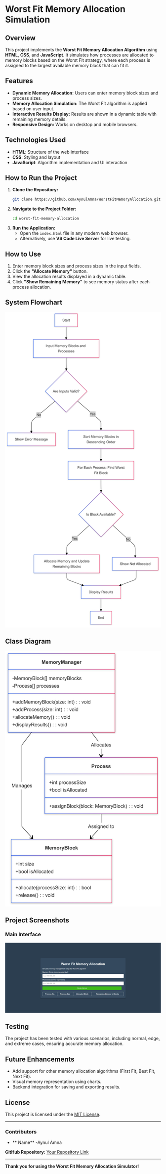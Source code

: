 # Worst Fit Memory Allocation Simulation

## Overview
This project implements the **Worst Fit Memory Allocation Algorithm** using **HTML**, **CSS**, and **JavaScript**. It simulates how processes are allocated to memory blocks based on the Worst Fit strategy, where each process is assigned to the largest available memory block that can fit it.

## Features
- **Dynamic Memory Allocation:** Users can enter memory block sizes and process sizes.
- **Memory Allocation Simulation:** The Worst Fit algorithm is applied based on user input.
- **Interactive Results Display:** Results are shown in a dynamic table with remaining memory details.
- **Responsive Design:** Works on desktop and mobile browsers.

## Technologies Used
- **HTML**: Structure of the web interface
- **CSS**: Styling and layout
- **JavaScript**: Algorithm implementation and UI interaction

## How to Run the Project
1. **Clone the Repository:**
   ```bash
   git clone https://github.com/AynulAmna/WorstFitMemoryAllocation.git
   ```
2. **Navigate to the Project Folder:**
   ```bash
   cd worst-fit-memory-allocation
   ```
3. **Run the Application:**
   - Open the `index.html` file in any modern web browser.
   - Alternatively, use **VS Code Live Server** for live testing.

## How to Use
1. Enter memory block sizes and process sizes in the input fields.
2. Click the **"Allocate Memory"** button.
3. View the allocation results displayed in a dynamic table.
4. Click **"Show Remaining Memory"** to see memory status after each process allocation.

## System Flowchart
![System Flowchart](flowchart.png)

## Class Diagram
![Class Diagram](classdiagram.png)

## Project Screenshots
### Main Interface
![Main Interface](mainui.png)



## Testing
The project has been tested with various scenarios, including normal, edge, and extreme cases, ensuring accurate memory allocation.

## Future Enhancements
- Add support for other memory allocation algorithms (First Fit, Best Fit, Next Fit).
- Visual memory representation using charts.
- Backend integration for saving and exporting results.

## License
This project is licensed under the [MIT License](LICENSE).

---
### Contributors
- ** Name** -Aynul Amna

**GitHub Repository:** [Your Repository Link](https://github.com/AynulAmna/WorstFitMemoryAllocation.git)

---
**Thank you for using the Worst Fit Memory Allocation Simulator!**
 
